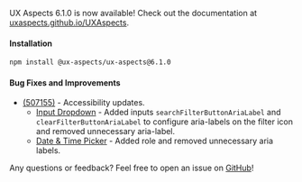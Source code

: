 UX Aspects 6.1.0 is now available! Check out the documentation at [uxaspects.github.io/UXAspects](https://uxaspects.github.io/UXAspects).

#### Installation
```bash
npm install @ux-aspects/ux-aspects@6.1.0
```

#### Bug Fixes and Improvements
* [(507155)](https://internal.almoctane.com/ui/entity-navigation?p=131002/7002&entityType=work_item&id=507155) - Accessibility updates.
    - [Input Dropdown](https://uxaspects.github.io/UXAspects/#/components/input-controls#input-dropdown) - Added inputs `searchFilterButtonAriaLabel` and `clearFilterButtonAriaLabel` to configure aria-labels on the filter icon and removed unnecessary aria-label.
    - [Date & Time Picker](https://uxaspects.github.io/UXAspects/#/components/date-time-picker#date-time-picker) - Added role and removed unnecessary aria labels.

Any questions or feedback? Feel free to open an issue on [GitHub](https://github.com/UXAspects/UXAspects/issues)!
